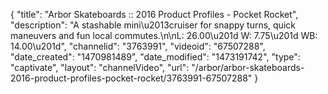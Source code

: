 {
    "title": "Arbor Skateboards :: 2016 Product Profiles - Pocket Rocket",
    "description": "A stashable mini\u2013cruiser for snappy turns, quick maneuvers and fun local commutes.\n\nL: 26.00\u201d  W: 7.75\u201d  WB:  14.00\u201d",
    "channelid": "3763991",
    "videoid": "67507288",
    "date_created": "1470981489",
    "date_modified": "1473191742",
    "type": "captivate",
    "layout": "channelVideo",
    "url": "\/arbor\/arbor-skateboards-2016-product-profiles-pocket-rocket\/3763991-67507288"
}